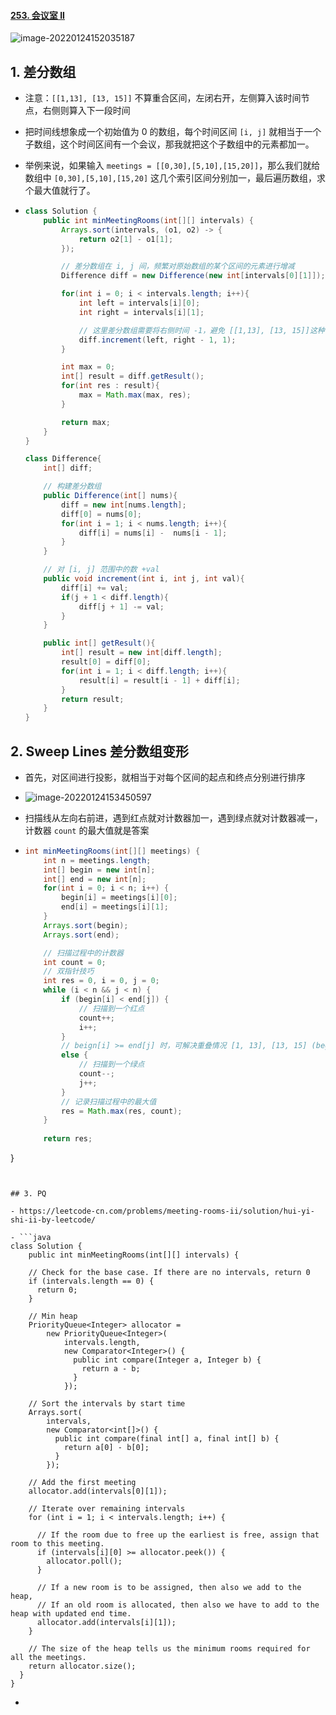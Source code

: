 #### [253. 会议室 II](https://leetcode-cn.com/problems/meeting-rooms-ii/)

![image-20220124152035187](https://raw.githubusercontent.com/TWDH/Leetcode-From-Zero/pictures/img/image-20220124152035187.png)

## 1. 差分数组

- 注意：`[[1,13], [13, 15]]` 不算重合区间，左闭右开，左侧算入该时间节点，右侧则算入下一段时间

- 把时间线想象成一个初始值为 0 的数组，每个时间区间 `[i, j]` 就相当于一个子数组，这个时间区间有一个会议，那我就把这个子数组中的元素都加一。

- 举例来说，如果输入 `meetings = [[0,30],[5,10],[15,20]]`，那么我们就给数组中 `[0,30],[5,10],[15,20]` 这几个索引区间分别加一，最后遍历数组，求个最大值就行了。

- ```java
  class Solution {
      public int minMeetingRooms(int[][] intervals) {
          Arrays.sort(intervals, (o1, o2) -> {
              return o2[1] - o1[1];
          });
  
          // 差分数组在 i, j 间，频繁对原始数组的某个区间的元素进行增减
          Difference diff = new Difference(new int[intervals[0][1]]);
  
          for(int i = 0; i < intervals.length; i++){
              int left = intervals[i][0];
              int right = intervals[i][1];
  
              // 这里差分数组需要将右侧时间 -1，避免 [[1,13], [13, 15]]这种情况
              diff.increment(left, right - 1, 1);
          }
  
          int max = 0;
          int[] result = diff.getResult();
          for(int res : result){
              max = Math.max(max, res);
          }
  
          return max;
      }
  }
  
  class Difference{
      int[] diff;
  
      // 构建差分数组
      public Difference(int[] nums){
          diff = new int[nums.length];
          diff[0] = nums[0];
          for(int i = 1; i < nums.length; i++){
              diff[i] = nums[i] -  nums[i - 1];
          }
      }
  
      // 对 [i, j] 范围中的数 +val
      public void increment(int i, int j, int val){
          diff[i] += val;
          if(j + 1 < diff.length){
              diff[j + 1] -= val;
          }
      }
  
      public int[] getResult(){
          int[] result = new int[diff.length];
          result[0] = diff[0];
          for(int i = 1; i < diff.length; i++){
              result[i] = result[i - 1] + diff[i];
          }
          return result;
      }
  }
  ```

## 2. Sweep Lines 差分数组变形

- 首先，对区间进行投影，就相当于对每个区间的起点和终点分别进行排序

- ![image-20220124153450597](https://raw.githubusercontent.com/TWDH/Leetcode-From-Zero/pictures/img/image-20220124153450597.png)

- 扫描线从左向右前进，遇到红点就对计数器加一，遇到绿点就对计数器减一，计数器 `count` 的最大值就是答案

- ```java
  int minMeetingRooms(int[][] meetings) {
      int n = meetings.length;
      int[] begin = new int[n];
      int[] end = new int[n];
      for(int i = 0; i < n; i++) {
          begin[i] = meetings[i][0];
          end[i] = meetings[i][1];
      }
      Arrays.sort(begin);
      Arrays.sort(end);
  
      // 扫描过程中的计数器
      int count = 0;
      // 双指针技巧
      int res = 0, i = 0, j = 0;
      while (i < n && j < n) {
          if (begin[i] < end[j]) {
              // 扫描到一个红点
              count++;
              i++;
          } 
          // beign[i] >= end[j] 时，可解决重叠情况 [1, 13], [13, 15] (begin == end, count--)
          else {
              // 扫描到一个绿点
              count--;
              j++;
          }
          // 记录扫描过程中的最大值
          res = Math.max(res, count);
      }
      
      return res;
}
  ```
  

## 3. PQ

- https://leetcode-cn.com/problems/meeting-rooms-ii/solution/hui-yi-shi-ii-by-leetcode/

- ```java
  class Solution {
      public int minMeetingRooms(int[][] intervals) {
  
      // Check for the base case. If there are no intervals, return 0
      if (intervals.length == 0) {
        return 0;
      }
  
      // Min heap
      PriorityQueue<Integer> allocator =
          new PriorityQueue<Integer>(
              intervals.length,
              new Comparator<Integer>() {
                public int compare(Integer a, Integer b) {
                  return a - b;
                }
              });
  
      // Sort the intervals by start time
      Arrays.sort(
          intervals,
          new Comparator<int[]>() {
            public int compare(final int[] a, final int[] b) {
              return a[0] - b[0];
            }
          });
  
      // Add the first meeting
      allocator.add(intervals[0][1]);
  
      // Iterate over remaining intervals
      for (int i = 1; i < intervals.length; i++) {
  
        // If the room due to free up the earliest is free, assign that room to this meeting.
        if (intervals[i][0] >= allocator.peek()) {
          allocator.poll();
        }
  
        // If a new room is to be assigned, then also we add to the heap,
        // If an old room is allocated, then also we have to add to the heap with updated end time.
        allocator.add(intervals[i][1]);
      }
  
      // The size of the heap tells us the minimum rooms required for all the meetings.
      return allocator.size();
    }
  }
  ```

- 